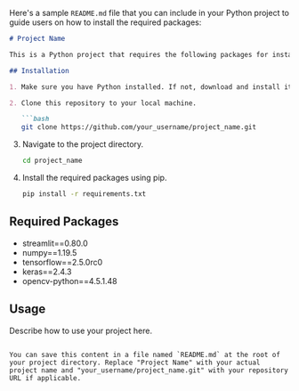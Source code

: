 Here's a sample `README.md` file that you can include in your Python project to guide users on how to install the required packages:

```markdown
# Project Name

This is a Python project that requires the following packages for installation.

## Installation

1. Make sure you have Python installed. If not, download and install it from [python.org](https://www.python.org/downloads/).

2. Clone this repository to your local machine.

   ```bash
   git clone https://github.com/your_username/project_name.git
   ```

3. Navigate to the project directory.

   ```bash
   cd project_name
   ```

4. Install the required packages using pip.

   ```bash
   pip install -r requirements.txt
   ```

## Required Packages

- streamlit==0.80.0
- numpy==1.19.5
- tensorflow==2.5.0rc0
- keras==2.4.3
- opencv-python==4.5.1.48

## Usage

Describe how to use your project here.
```

You can save this content in a file named `README.md` at the root of your project directory. Replace "Project Name" with your actual project name and "your_username/project_name.git" with your repository URL if applicable.
